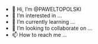 - 👋 Hi, I’m @PAWELTOPOLSKI
- 👀 I’m interested in ...
- 🌱 I’m currently learning ...
- 💞️ I’m looking to collaborate on ...
- 📫 How to reach me ...

<!---
PAWELTOPOLSKI/PAWELTOPOLSKI is a ✨ special ✨ repository because its `README.md` (this file) appears on your GitHub profile.
You can click the Preview link to take a look at your changes.
--->

